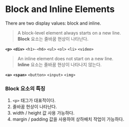 # Block and Inline Elements

There are two display values: block and inline.

> A block-level element always starts on a new line.</br> **Block** 요소는 줄바꿈 현상이 나타난다.

**`<p>`** **`<div>`** `<h1>-<h6>` `<ul>` `<ol>` `<li>` `<video>`

> An inline element does not start on a new line.</br> **Inline** 요소는 줄바꿈 현상이 나타나지 않는다.

**`<a>`** **`<span>`** `<button>` `<input>` `<img>`

### Block 요소의 특징

1. `<p>` 태그가 대표적이다.
2. 줄바꿈 현상이 나타난다.
3. width / height 값 사용 가능하다.
4. margin / padding 값을 사용하여 상하배치 작업이 가능하다.
